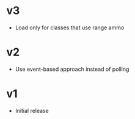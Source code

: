 # v3
- Load only for classes that use range ammo

# v2
- Use event-based approach instead of polling

# v1
- Initial release
